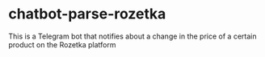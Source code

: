 # chatbot-parse-rozetka
This is a Telegram bot that notifies about a change in the price of a certain product on the Rozetka platform
